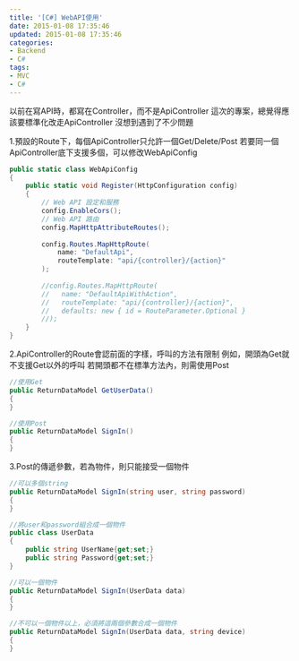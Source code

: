 ```yaml
---
title: '[C#] WebAPI使用'
date: 2015-01-08 17:35:46
updated: 2015-01-08 17:35:46
categories:
- Backend
- C#
tags:
- MVC
- C#
---
```


以前在寫API時，都寫在Controller，而不是ApiController
這次的專案，總覺得應該要標準化改走ApiController
沒想到遇到了不少問題

<!--more-->

1.預設的Route下，每個ApiController只允許一個Get/Delete/Post
若要同一個ApiController底下支援多個，可以修改WebApiConfig

``` csharp
public static class WebApiConfig
{
    public static void Register(HttpConfiguration config)
    {
        // Web API 設定和服務
        config.EnableCors();
        // Web API 路由
        config.MapHttpAttributeRoutes();
 
        config.Routes.MapHttpRoute(
            name: "DefaultApi",
            routeTemplate: "api/{controller}/{action}"
        );
 
        //config.Routes.MapHttpRoute(
        //   name: "DefaultApiWithAction",
        //   routeTemplate: "api/{controller}/{action}",
        //   defaults: new { id = RouteParameter.Optional }
        //);
    }
}
```

2.ApiController的Route會認前面的字樣，呼叫的方法有限制
例如，開頭為Get就不支援Get以外的呼叫
若開頭都不在標準方法內，則需使用Post

``` csharp
//使用Get
public ReturnDataModel GetUserData()
{
}

//使用Post
public ReturnDataModel SignIn()
{
}
```

3.Post的傳遞參數，若為物件，則只能接受一個物件

``` csharp
//可以多個string
public ReturnDataModel SignIn(string user, string password)
{
}

//將user和password組合成一個物件
public class UserData
{
    public string UserName{get;set;}
    public string Password{get;set;}
}

//可以一個物件
public ReturnDataModel SignIn(UserData data)
{
}

//不可以一個物件以上，必須將這兩個參數合成一個物件
public ReturnDataModel SignIn(UserData data, string device)
{
}
```